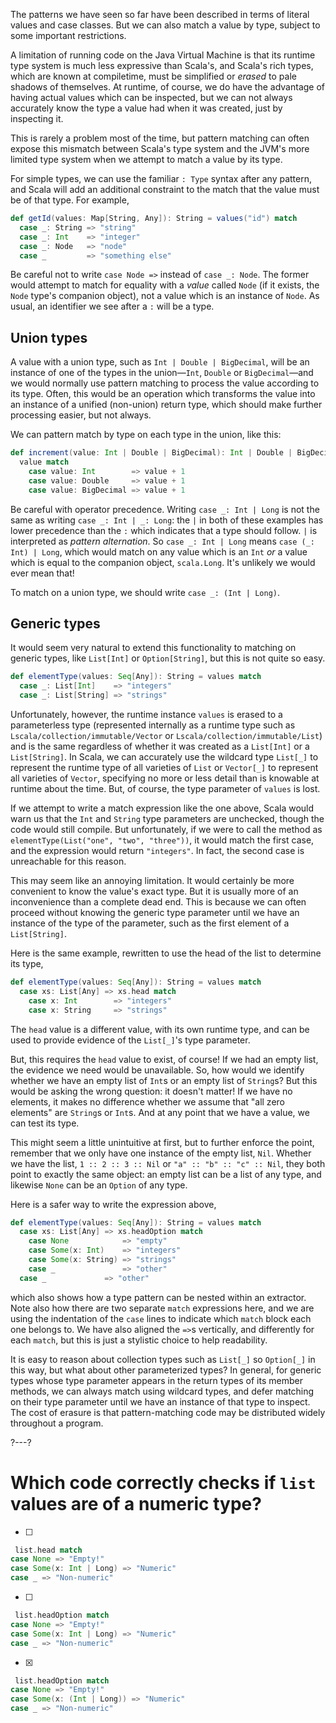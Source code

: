 The patterns we have seen so far have been described in terms of literal values and case classes. But we can
also match a value by type, subject to some important restrictions.

A limitation of running code on the Java Virtual Machine is that its runtime type system is much less expressive
than Scala's, and Scala's rich types, which are known at compiletime, must be simplified or _erased_ to pale
shadows of themselves. At runtime, of course, we do have the advantage of having actual values which can be
inspected, but we can not always accurately know the type a value had when it was created, just by inspecting
it.

This is rarely a problem most of the time, but pattern matching can often expose this mismatch between Scala's
type system and the JVM's more limited type system when we attempt to match a value by its type.

For simple types, we can use the familiar `: Type` syntax after any pattern, and Scala will add an additional
constraint to the match that the value must be of that type. For example,
```scala
def getId(values: Map[String, Any]): String = values("id") match
  case _: String => "string"
  case _: Int    => "integer"
  case _: Node   => "node"
  case _         => "something else"
```

Be careful not to write `case Node =>` instead of `case _: Node`. The former would attempt to match for equality
with a _value_ called `Node` (if it exists, the `Node` type's companion object), not a value which is an
instance of `Node`. As usual, an identifier we see after a `:` will be a type.

## Union types

A value with a union type, such as `Int | Double | BigDecimal`, will be an instance of one of the types in the
union—`Int`, `Double` or `BigDecimal`—and we would normally use pattern matching to process the value
according to its type. Often, this would be an operation which transforms the value into an
instance of a unified (non-union) return type, which should make further processing easier, but not always.

We can pattern match by type on each type in the union, like this:
```scala
def increment(value: Int | Double | BigDecimal): Int | Double | BigDecimal =
  value match
    case value: Int        => value + 1
    case value: Double     => value + 1
    case value: BigDecimal => value + 1
```

Be careful with operator precedence. Writing `case _: Int | Long` is not the same as writing
`case _: Int | _: Long`: the `|` in both of these examples has lower precedence than the `:` which indicates
that a type should follow. `|` is interpreted as _pattern alternation_. So `case _: Int | Long` means
`case (_: Int) | Long`, which would match on any value which is an `Int` _or_ a value which is equal to the
companion object, `scala.Long`. It's unlikely we would ever mean that!

To match on a union type, we should write `case _: (Int | Long)`.

## Generic types

It would seem very natural to extend this functionality to matching on generic types, like `List[Int]` or
`Option[String]`, but this is not quite so easy.

```scala
def elementType(values: Seq[Any]): String = values match
  case _: List[Int]    => "integers"
  case _: List[String] => "strings"
```

Unfortunately, however, the runtime instance `values` is erased to a parameterless type (represented
internally as a runtime type such as `Lscala/collection/immutable/Vector` or `Lscala/collection/immutable/List`)
and is the same regardless of whether it was created as a `List[Int]` or a `List[String]`. In Scala, we can
accurately use the wildcard type `List[_]` to represent the runtime type of all varieties of `List` or `Vector[_]` to represent all varieties of `Vector`, specifying no more or less detail than
is knowable at runtime about the time. But, of course, the type parameter of `values` is lost.

If we attempt to write a match expression like the one above, Scala would warn us that the `Int` and `String`
type parameters are unchecked, though the code would still compile. But unfortunately, if we were to call the
method as `elementType(List("one", "two", "three"))`, it would match the first case, and the expression would return
`"integers"`. In fact, the second case is unreachable for this reason.

This may seem like an annoying limitation. It would certainly be more convenient to know the value's exact type.
But it is usually more of an inconvenience than a complete dead end. This is because we can often proceed
without knowing the generic type parameter until we have an instance of the type of the parameter, such as the first
element of a `List[String]`.

Here is the same example, rewritten to use the head of the list to determine its type,
```scala
def elementType(values: Seq[Any]): String = values match
  case xs: List[Any] => xs.head match
    case x: Int        => "integers"
    case x: String     => "strings"
```
The `head` value is a different value, with its own runtime type, and can be used to provide evidence of the
`List[_]`'s type parameter.

But, this requires the `head` value to exist, of course! If we had an empty list, the evidence we need would be
unavailable. So, how would we identify whether we have an empty list of `Int`s or an empty list of `String`s?
But this would be asking the wrong question: it doesn't matter! If we have no elements, it makes no difference
whether we assume that "all zero elements" are `String`s or `Int`s. And at any point that we have a value, we
can test its type.

This might seem a little unintuitive at first, but to further enforce the point, remember that we only have one
instance of the empty list, `Nil`. Whether we have the list, `1 :: 2 :: 3 :: Nil` or `"a" :: "b" :: "c" :: Nil`,
they both point to exactly the same object: an empty list can be a list of any type, and likewise `None` can be
an `Option` of any type.

Here is a safer way to write the expression above,
```scala
def elementType(values: Seq[Any]): String = values match
  case xs: List[Any] => xs.headOption match
    case None            => "empty"
    case Some(x: Int)    => "integers"
    case Some(x: String) => "strings"
    case _               => "other"
  case _             => "other"
```
which also shows how a type pattern can be nested within an extractor. Note also how there are two separate
`match` expressions here, and we are using the indentation of the `case` lines to indicate which `match` block
each one belongs to. We have also aligned the `=>`s vertically, and differently for each `match`, but this is
just a stylistic choice to help readability.

It is easy to reason about collection types such as `List[_]` so `Option[_]` in this way, but what about other
parameterized types? In general, for generic types whose type parameter appears in the return types of its member
methods, we can always match using wildcard types, and defer matching on their type parameter until we have an instance
of that type to inspect. The cost of erasure is that pattern-matching code may be distributed widely throughout a
program.

?---?

# Which code correctly checks if `list` values are of a numeric type?

- [ ]
```scala
 list.head match
case None => "Empty!"
case Some(x: Int | Long) => "Numeric"
case _ => "Non-numeric"
```
- [ ]
```scala
 list.headOption match
case None => "Empty!"
case Some(x: Int | Long) => "Numeric"
case _ => "Non-numeric"
```
- [X]
```scala
 list.headOption match
case None => "Empty!"
case Some(x: (Int | Long)) => "Numeric"
case _ => "Non-numeric"
```
